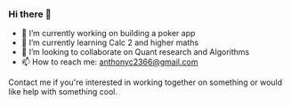 ### Hi there 👋
- 🔭 I’m currently working on building a poker app
- 🌱 I’m currently learning Calc 2 and higher maths
- 👯 I’m looking to collaborate on Quant research and Algorithms
- 📫 How to reach me: anthonyc2366@gmail.com

Contact me if you're interested in working together on something or would like help with something cool.
<!--
**Anthony2033/Anthony2033** is a ✨ _special_ ✨ repository because its `README.md` (this file) appears on your GitHub profile.

Here are some ideas to get you started:

- 🔭 I’m currently working on building a poker app
- 🌱 I’m currently learning Calc 2 and higher maths
- 👯 I’m looking to collaborate on Quant research and Algorithms
- 📫 How to reach me: anthonyc2366@gmail.com

Contact me if you're interested in working together on something or would like help with something cool.
-->
